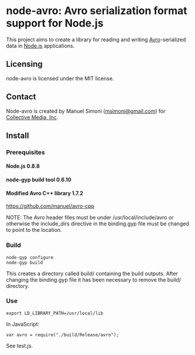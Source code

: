 # node-avro: Avro serialization format support for Node.js

This project aims to create a library for reading and writing
[Avro](http://avro.apache.org/)-serialized data in
[Node.js](http://nodejs.org/) applications.

## Licensing

node-avro is licensed under the MIT license.

## Contact

Node-avro is created by Manuel Simoni
([msimoni@gmail.com](mailto:msimoni@gmail.com)) for [Collective Media,
Inc](http://www.collective.com/).

## Install

### Prerequisites

#### Node.js 0.8.8

#### node-gyp build tool 0.6.10

#### Modified Avro C++ library 1.7.2

https://github.com/manuel/avro-cpp

NOTE: The Avro header files must be under /usr/local/include/avro or
otherwise the include_dirs directive in the binding.gyp file must be
changed to point to the location.

### Build

```
node-gyp configure
node-gyp build
```

This creates a directory called build/ containing the build outputs.
After changing the binding.gyp file it has been necessary to remove
the build/ directory.

### Use

```
export LD_LIBRARY_PATH=/usr/local/lib
```

In JavaScript:

```
var avro = require("./build/Release/avro");
```

See test.js.
